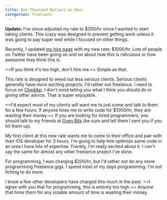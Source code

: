 ```yaml
---
title: One Thousand Dollars an Hour
categories: freelance
---
```


**Update:** I've since adjusted my rate to $300/hr since I wanted to start taking clients. This crazy was designed to prevent getting work unless it was going to pay super well while I focused on other things.

Recently, I updated [my hire page](http://hire.soff.es) with my new rate: $1000/hr. Lots of people on Twitter have been going on and on about how this is ridiculous or how awesome they think this is.

==If you think it's too high, don't hire me.== Simple as that.

This rate is designed to weed out less serious clients. Serious clients generally have more exciting projects. I'd rather not freelance. I need to focus on [Cheddar](http://cheddarapp.com). I don't mind telling you what I think you should do or giving other advice. That is super enjoyable.

==I'd expect most of my clients will want me to just come and talk to them for a few hours. If anyone hires me to write code for $1000/hr, they are wasting their money.== If you are looking for hired programmers, you should talk to my friends at [Oven Bits](http://ovenbits.com) (be sure and tell them I sent you if you hit them up).

My first client at this new rate wants me to come to their office and pair with their iOS developer for 3 hours. I'm going to help him optimize some code in an area I have lots of expertise. Frankly, I'm really excited about it. I can't say the same for almost any other freelance project I've done.

For programming, I was charging $200/hr, but I'd rather not do any more programming freelance gigs. I spend most of my days programming. I'm not itching to do more.

I know a few other developers have charged this much in the past. ==I agree with you that for programming, this is entirely too high.== Anyone that hires them for any sizable amount of time is wasting their money.
